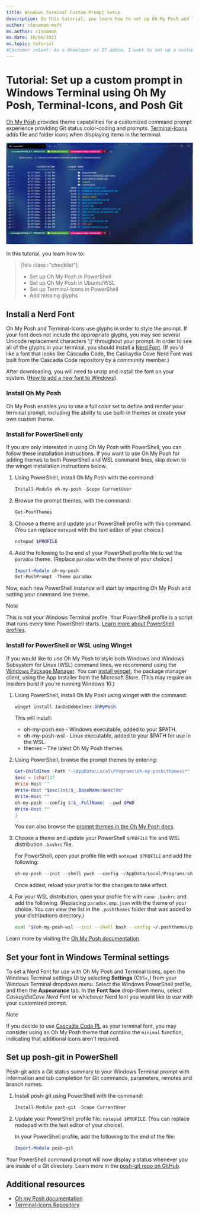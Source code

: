 ```yaml
---
title: Windows Terminal Custom Prompt Setup
description: In this tutorial, you learn how to set up Oh My Posh and Terminal-Icons in Windows Terminal.
author: cinnamon-msft
ms.author: cinnamon
ms.date: 10/08/2021
ms.topic: tutorial
#Customer intent: As a developer or IT admin, I want to set up a customized command line experience using Oh My Posh, Terminal-Icons, and posh-git in my Windows Terminal.
---
```


# Tutorial: Set up a custom prompt in Windows Terminal using Oh My Posh, Terminal-Icons, and Posh Git

[Oh My Posh](https://ohmyposh.dev) provides theme capabilities for a customized command prompt experience providing Git status color-coding and prompts. [Terminal-Icons](https://github.com/devblackops/Terminal-Icons) adds file and folder icons when displaying items in the terminal.

![Windows Terminal Custom Prompt](./../images/custom-prompt.png)

In this tutorial, you learn how to:

> [!div class="checklist"]
>
> * Set up Oh My Posh in PowerShell
> * Set up Oh My Posh in Ubuntu/WSL
> * Set up Terminal-Icons in PowerShell
> * Add missing glyphs

## Install a Nerd Font

Oh My Posh and Terminal-Icons use glyphs in order to style the prompt. If your font does not include the appropriate glyphs, you may see several Unicode replacement characters '&#x25AF;' throughout your prompt. In order to see all of the glyphs in your terminal, you should install a [Nerd Font](https://nerdfonts.com). (If you'd like a font that looks like Cascadia Code, the Caskaydia Cove Nerd Font was built from the Cascadia Code repository by a community member.) 

After downloading, you will need to unzip and install the font on your system. ([How to add a new font to Windows](https://support.microsoft.com/en-us/office/add-a-font-b7c5f17c-4426-4b53-967f-455339c564c1)).

<!-- Update to point directly to oh my posh docs, but first check on whether to recommend Linux install or keeping themes on Windows directory and point to from WSL (which may create a performance drag)
 -->
### Install Oh My Posh

Oh My Posh enables you to use a full color set to define and render your terminal prompt, including the ability to use built-in themes or create your own custom theme.

### Install for PowerShell only

If you are only interested in using Oh My Posh with PowerShell, you can follow these installation instructions. If you want to use Oh My Posh for adding themes to both PowerShell and WSL command lines, skip down to the winget installation instructions below.

1. Using PowerShell, install Oh My Posh with the command:

    ```powershell
    Install-Module oh-my-posh -Scope CurrentUser
    ```

2. Browse the prompt themes, with the command:

    ```powershell
    Get-PoshThemes
    ```

3. Choose a theme and update your PowerShell profile with this command. (You can replace `notepad` with the text editor of your choice.)

    ```powershell
    notepad $PROFILE
    ```

4. Add the following to the end of your PowerShell profile file to set the `paradox` theme. (Replace `paradox` with the theme of your choice.)

    ```powershell
    Import-Module oh-my-posh
    Set-PoshPrompt -Theme paradox
    ```

Now, each new PowerShell instance will start by importing Oh My Posh and setting your command line theme.

> [!NOTE]
> This is not your Windows Terminal profile. Your PowerShell profile is a script that runs every time PowerShell starts. [Learn more about PowerShell profiles](/powershell/module/microsoft.powershell.core/about/about_profiles).

### Install for PowerShell or WSL using Winget

If you would like to use Oh My Posh to style both Windows and Windows Subsystem for Linux (WSL) command lines, we recommend using the [Windows Package Manager](/windows/package-manager). You can [install winget](https://github.com/microsoft/winget-cli#installing-the-client), the package manager client, using the App Installer from the Microsoft Store. (This may require an Insiders build if you're running Windows 10.)

1. Using PowerShell, install Oh My Posh using winget with the command:

    ```powershell
    winget install JanDeDobbeleer.OhMyPosh
    ```

    This will install:
    * oh-my-posh.exe - Windows executable, added to your $PATH.
    * oh-my-posh-wsl - Linux executable, added to your $PATH for use in the WSL.
    * themes - The latest Oh My Posh themes.

2. Using PowerShell, browse the prompt themes by entering:

    ```powershell
    Get-ChildItem -Path "~\AppData\Local\Programs\oh-my-posh\themes\*" -Include '*.omp.json' | Sort-Object Name | ForEach-Object -Process {
    $esc = [char]27
    Write-Host ""
    Write-Host "$esc[1m$($_.BaseName)$esc[0m"
    Write-Host ""
    oh-my-posh --config $($_.FullName) --pwd $PWD
    Write-Host ""
    }
    ```

    You can also browse the [prompt themes in the Oh My Posh docs](https://ohmyposh.dev/docs/themes).

3. Choose a theme and update your PowerShell `$PROFILE` file and WSL distribution `.bashrc` file.

    For PowerShell, open your profile file with `notepad $PROFILE` and add the following:

    ```powershell
    oh-my-posh --init --shell pwsh --config ~/AppData/Local/Programs/oh-my-posh/themes/jandedobbeleer.omp.json | Invoke-Expression
    ```

    Once added, reload your profile for the changes to take effect.

4. For your WSL distribution, open your profile file with `nano .bashrc` and add the following. (Replacing `paradox.omp.json` with the theme of your choice. You can view the list in the `.poshthemes` folder that was added to your distributions directory.)

    ```bash
    eval "$(oh-my-posh-wsl --init --shell bash --config ~/.poshthemes/paradox.omp.json)"
    ```

Learn more by visiting the [Oh My Posh documentation](https://ohmyposh.dev/docs/windows).

## Set your font in Windows Terminal settings

To set a Nerd Font for use with Oh My Posh and Terminal Icons, open the Windows Terminal settings UI by selecting **Settings** (Ctrl+,) from your Windows Terminal dropdown menu. Select the Windows PowerShell profile, and then the **Appearance** tab. In the **Font face** drop-down menu, select *CaskaydiaCove Nerd Font* or whichever Nerd font you would like to use with your customized prompt.

<!-- ![Windows Terminal Settings UI Font face menu](../../images/settings-powershell-font.png) -->

> [!NOTE]
> If you decide to use [Cascadia Code PL](https://github.com/microsoft/cascadia-code/releases) as your terminal font, you may consider using an Oh My Posh theme that contains the `minimal` function, indicating that additional icons aren't required.

## Set up posh-git in PowerShell

Posh-git adds a Git status summary to your Windows Terminal prompt with information and tab completion for Git commands, parameters, remotes and branch names.

1. Install posh-git using PowerShell with the command:

    ```powershell
    Install-Module posh-git -Scope CurrentUser
    ```

2. Update your PowerShell profile file: `notepad $PROFILE`. (You can replace nodepad with the text editor of your choice).

    In your PowerShell profile, add the following to the end of the file:

    ```powershell
    Import-Module posh-git
    ```

Your PowerShell command prompt will now display a status whenever you are inside of a Git directory. Learn more in the [posh-git repo on GitHub](https://github.com/dahlbyk/posh-git#using-posh-git).

## Additional resources

* [Oh my Posh documentation](https://ohmyposh.dev)
* [Terminal-Icons Repository](https://github.com/devblackops/Terminal-Icons)
